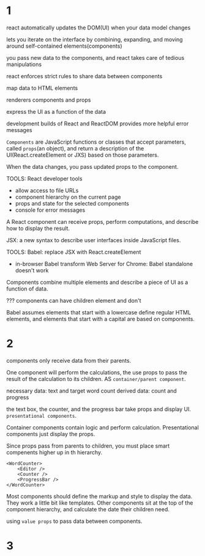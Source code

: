 # 1

react automatically updates the DOM(UI) when your data model changes

lets you iterate on the interface by combining, expanding, and moving around self-contained elements(components)

you pass new data to the components, and react takes care of tedious manipulations

react enforces strict rules to share data between components

map data to HTML elements

renderers components and props

express the UI as a function of the data

development builds of React and ReactDOM provides more helpful error messages

`Components` are JavaScript functions or classes that accept parameters, called `props`(an object), and return a description of the UI(React.createElement or JXS) based on those parameters.

When the data changes, you pass updated props to the component.

TOOLS: 
React developer tools
- allow access to file URLs
- component hierarchy on the current page
- props and state for the selected components
- console for error messages
  
A React component can receive props, perform computations, and describe how to display the result.

JSX: a new syntax to describe user interfaces inside JavaScript files.

TOOLS:
Babel: replace JSX with React.createElement
- in-browser Babel transform
Web Server for Chrome: Babel standalone doesn't work

Components combine multiple elements and describe a piece of UI as a function of data.

??? components can have children element and don't

Babel assumes elements that start with a lowercase define regular HTML elements, and elements that start with a capital are based on components.

# 2

components only receive data from their parents.

One component will perform the calculations, the use props to pass the result of the calculation to its children. AS `container/parent component`.

necessary data: text and target word count
derived data: count and progress

the text box, the counter, and the progress bar take props and display UI. `presentational components`.

Container components contain logic and perform calculation. Presentational components just display the props.

Since props pass from parents to children, you must place smart compenents higher up in th hierarchy.

```
<WordCounter>
    <Editor />
    <Counter />
    <ProgressBar />
</WordCounter>
```

Most components should define the markup and style to display the data. They work a little bit like templates. Other components sit at the top of the component hierarchy, and calculate the date their children need.

using `value props` to pass data between components.

# 3 

